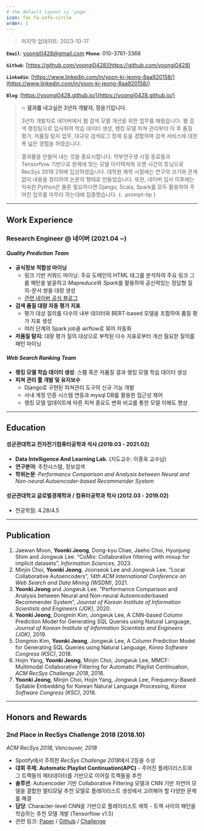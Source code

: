 ```yaml
---
# the default layout is 'page'
icon: fas fa-info-circle
order: 1
---
```


> 마지막 업데이트: 2023-10-17

**`Email`**: yoongi0428@gmail.com   **`Phone`**: 010-3761-3368

**`Github`**: [https://github.com/yoongi0428](https://github.com/yoongi0428)

**`Linkedin`**: [https://www.linkedin.com/in/yoon-ki-jeong-8aa920158/](https://www.linkedin.com/in/yoon-ki-jeong-8aa920158/)

**`Blog`**: [https://yoongi0428.github.io/](https://yoongi0428.github.io/)

> 🔥 **결과를 내고싶은 3년차 개발자, 정윤기입니다.**
> 
> 3년차 개발자로 네이버에서 웹 검색 모델 개선을 위한 업무를 해왔습니다. 웹 검색 랭킹팀으로 입사하여 학습 데이터 생성, 랭킹 모델 피쳐 관리부터 이 후 품질 평가, 저품질 탐지 업무, 대규모 검색로그 정제 등을 경험하며 검색 서비스에 대한 폭 넓은 경험을 하였습니다.
> 
> 결과물을 만들어 내는 것을 중요시합니다. 학부연구생 시절 동료들과 Tensorflow 기반으로 문제에 맞는 모델 아키텍쳐와 오랜 시간의 튜닝으로 RecSys 2018 2위에 입상하였습니다. 대학원 재학 시절에는 연구의 크기와 관계없이 내용을 정리하여 논문의 형태로 만들었습니다. 또한, 네이버 입사 이후에는 익숙한 Python은 물론 필요하다면 Django, Scala, Spark를 모두 활용하여 주어진 업무를 마무리 하는데에 집중했습니다.
{: .prompt-tip }

---
## Work Experience
### **Research Engineer @ 네이버** (2021.04 ~)
  
#### ***Quality Prediction Team***
- **공식정보 적합성 마이닝**
	- 링크 기반 키워드 마이닝: 주요 도메인의 HTML 태그를 분석하여 주요 링크 그룹 패턴을 발굴하고 *Mapreduce*와 *Spark*를 활용하여 공신력있는 정답형 질의-문서 쌍을 대량 생성
	- [관련 네이버 공식 블로그](https://blog.naver.com/naver_search/222916797141)
- **검색 품질 대량 자동 평가 지표**
	- 평가 대상 질의를 다수의 내부 데이터와 BERT-based 모델을 조합하여 품질 평가 지표 생성
	- 여러 단계의 Spark job을 airflow로 묶어 자동화
- **저품질 탐지:** 대량 평가 질의 대상으로 부착된 다수 지표로부터 개선 필요한 질의를 패턴 마이닝

#### ***Web Search Ranking Team***
- **랭킹 모델 학습 데이터 생성**: 스팸 혹은 저품질 결과 랭킹 모델 학습 데이터 생성
- **피쳐 관리 툴 개발 및 유지보수**
	- Django로 구현된 피쳐관리 도구의 신규 기능 개발
	- 사내 계정 인증 시스템 연동과 mysql DB를 활용한 접근성 제어
	- 랭킹 모델 업데이트에 따른 피쳐 중요도 변화 비교를 통한 모델 이해도 향상

---

## Education
#### **성균관대학교 전자전기컴퓨터공학과 석사** (2019.03 - 2021.02)
- **Data Intelligence And Learning Lab.** (지도교수: 이종욱 교수님)
- **연구분야**: 추천시스템, 정보검색
- **학위논문**: *Performance Comparison and Analysis between 
Neural and Non-neural Autoencoder-based Recommender System*

#### **성균관대학교 글로벌경제학과 / 컴퓨터공학과 학사** (2012.03 - 2019.02)
- 전공학점: 4.28/4.5

---

## Publication
1. Jaewan Moon, **Yoonki Jeong**, Dong-kyu Chae, Jaeho Choi, Hyunjung Shim and Jongwuk Lee. “CoMix: Collaborative filtering with mixup for implicit datasets”, *Information Sciences*, 2023.
2. Minjin Choi, **Yoonki Jeong**, Joonseok Lee and Jongwuk Lee. “Local Collaborative Autoencoders”, *14th ACM International Conference on Web Search and Data Mining (WSDM)*, 2021.
3. **Yoonki Jeong** and Jongwuk Lee. “Performance Comparison and Analysis between Neural and Non-neural Autoencoderbased Recommender System”, *Journal of Korean Institute of Information Scientists and Engineers (JOK)*, 2020.
4. **Yoonki Jeong**, Dongmin Kim, Jongwuk Lee, A CNN-based Column Prediction Model for Generating SQL Queries using Natural Language, *Journal of Korean Institute of Information Scientists and Engineers (JOK)*, 2019.
5. Dongmin Kim, **Yoonki Jeong**, Jongwuk Lee, A Column Prediction Model for Generating SQL Queries using Natural Language, *Korea Software Congress (KSC)*, 2018.
6. Hojin Yang, **Yoonki Jeong**, Minjin Choi, Jongwuk Lee, MMCF: Multimodal Collaborative Filtering for Automatic Playlist Continuation, *ACM RecSys Challenge 2018*, 2018.
7. **Yoonki Jeong**, Minjin Choi, Hojin Yang, Jongwuk Lee, Frequency-Based Syllable Embedding for Korean Natural Language Processing, *Korea Software Congress (KSC)*, 2018.

---

## Honors and Rewards
### 2nd Place in RecSys Challenge 2018 (2018.10)
*ACM RecSys 2018, Vancouver, 2018*
* Spotify에서 주최한 *RecSys Challenge 2018*에서 2등을 수상
* **대회 주제**: **Automatic Playlist Continuation(APC)** - 주어진 플레이리스트와 그 트랙들의 메타데이터를 기반으로 이어질 트랙들을 추천
* **솔루션**: Autoencoder 기반 Collaborative Filtering 모델과 CNN 기반 자연어 모델을 결합한 멀티모달 추천 모델로 플레이리스트 생성에서 고려해야 할 다양한 문제를 해결
* **담당**: Character-level CNN을 기반으로 플레이리스트 제목 - 트랙 사이의 패턴을 학습하는 추천 모델 개발 (Tensorflow v1.5)
* 관련 링크: [Paper](https://hojinyang.github.io/papers/MMCF18.pdf) / [Github](https://github.com/hojinYang/spotify_recSys_challenge_2018) / [Challenge](http://www.recsyschallenge.com/2018/)
